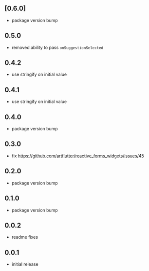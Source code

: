 ## [0.6.0]
* package version bump

## 0.5.0
* removed ability to pass `onSuggestionSelected`

## 0.4.2
* use stringify on initial value

## 0.4.1
* use stringify on initial value

## 0.4.0
* package version bump

## 0.3.0
* fix https://github.com/artflutter/reactive_forms_widgets/issues/45

## 0.2.0
* package version bump

## 0.1.0
* package version bump

## 0.0.2
* readme fixes

## 0.0.1
* initial release
